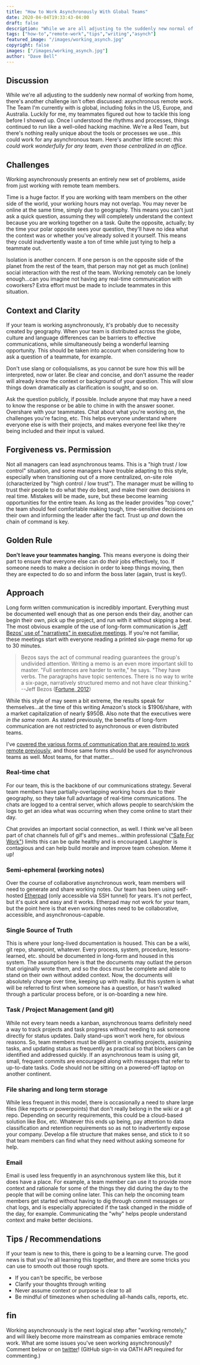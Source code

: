 ```yaml
---
title: "How to Work Asynchronously With Global Teams"
date: 2020-04-04T19:33:43-04:00
draft: false
description: "While we are all adjusting to the suddenly new normal of working from home, there is another challenge is not often discussed: asynchronous remote work."
tags: ["how-to","remote-work","tips","writing","asynch"]
featured_image: "/images/working_asynch.jpg"
copyright: false
images: ["/images/working_asynch.jpg"]
author: "Dave Bell"
---
```

## Discussion

While we're all adjusting to the suddenly new normal of working from home, there's another challenge isn't often discussed: asynchronous remote work. The Team I'm currently with is global, including folks in the US, Europe, and Australia. Luckily for me, my teammates figured out how to tackle this long before I showed up. Once I understood the rhythms and processes, things continued to run like a well-oiled hacking machine. We're a Red Team, but there's nothing really unique about the tools or processes we use...this could work for any asynchronous team. Here's another little secret: _this could work wonderfully for any team, even those centralized in an office_.

## Challenges

Working asynchronously presents an entirely new set of problems, aside from just working with remote team members.

Time is a huge factor. If you are working with team members on the other side of the world, your working hours may not overlap. You may never be online at the same time, simply due to geography. This means you can't just ask a quick question, assuming they will completely understand the context because you are working together on a task. Quite the opposite, actually; by the time your polar opposite sees your question, they'll have no idea what the context was or whether you've already solved it yourself. This means they could inadvertently waste a ton of time while just tying to help a teammate out.

Isolation is another concern. If one person is on the opposite side of the planet from the rest of the team, that person may not get as much (online) social interaction with the rest of the team. Working remotely can be lonely enough...can you imagine not having any real-time communication with coworkers? Extra effort must be made to include teammates in this situation.

## Context and Clarity

If your team is working asynchronously, it's probably due to necessity created by geography. When your team is distributed across the globe, culture and language differences can be barriers to effective communications, while simultaneously being a wonderful learning opportunity. This should be taken into account when considering how to ask a question of a teammate, for example.

Don't use slang or colloquialisms, as you cannot be sure how this will be interpreted, now or later. Be clear and concise, and don't assume the reader will already know the context or background of your question. This will slow things down dramatically as clarification is sought, and so on.

Ask the question publicly, if possible. Include anyone that may have a need to know the response or be able to chime in with the answer sooner. Overshare with your teammates. Chat about what you're working on, the challenges you're facing, etc. This helps everyone understand where everyone else is  with their projects, and makes everyone feel like they're being included and their input is valued.

## Forgiveness vs. Permission

Not all managers can lead asynchronous teams. This is a "high trust / low control" situation, and some managers have trouble adapting to this style, especially when transitioning out of a more centralized, on-site role (characterized by "high control / low trust"). The manager must be willing to trust their people to do what they do best, and make their own decisions in real time. Mistakes will be made, sure, but these become learning opportunities for the entire team. As long as the leader provides "top cover," the team should feel comfortable making tough, time-sensitive decisions on their own and informing the leader after the fact. Trust up _and_ down the chain of command is key.

## Golden Rule

**Don't leave your teammates hanging.** This means everyone is doing their part to ensure that everyone else can do _their_ jobs effectively, too. If someone needs to make a decision in order to keep things moving, then they are expected to do so and inform the boss later (again, trust is key!).

## Approach

Long form written communication is incredibly important. Everything must be documented well enough that as one person ends their day, another can begin their own, pick up the project, and run with it without skipping a beat.  The most obvious example of the use of long-form communication is [Jeff Bezos' use of "narratives" in executive meetings](https://fortune.com/2012/11/16/amazons-jeff-bezos-the-ultimate-disrupter/). If you're not familiar, these meetings start with everyone reading a printed six-page memo for up to 30 minutes.

> Bezos says the act of communal reading guarantees the group's undivided attention. Writing a memo is an even more important skill to master. "Full sentences are harder to write," he says. "They have verbs. The paragraphs have topic sentences. There is no way to write a six-page, narratively structured memo and not have clear thinking."  --Jeff Bezos ([Fortune, 2012](https://fortune.com/2012/11/16/amazons-jeff-bezos-the-ultimate-disrupter/))

While this style of may seem a bit extreme, the results speak for themselves...at the time of this writing Amazon's stock is $1906/share, with a market capitalization of nearly $950B. Also note that the executives were _in the same room_. As stated previously, the benefits of long-form communication are not restricted to asynchronous or even distributed teams.

I've [covered the various forms of communication that are required to work remote previously](/2020/so-youre-going-to-work-remotely/), and those same forms should be used for asynchronous teams as well. Most teams, for that matter...

### Real-time chat

For our team, this is the backbone of our communications strategy. Several team members have partially-overlapping working hours due to their geography, so they take full advantage of real-time communications. The chats are logged to a central server, which allows people to search/skim the logs to get an idea what was occurring when they come online to start their day.

Chat provides an important social connection, as well. I think we've all been part of chat channels full of gif's and memes…within professional (["Safe For Work"](http://www.sfwjokes.com)) limits this can be quite healthy and is encouraged. Laughter is contagious and can help build morale and improve team cohesion. Meme it up!

### Semi-ephemeral (working notes)

Over the course of collaborative asynchronous work, team members will need to generate and share working notes. Our team has been using self-hosted [Etherpad](https://etherpad.org) (only accessible via SSH tunnel) for years. It's not perfect, but it's quick and easy and it works. Etherpad may not work for your team, but the point here is that even working notes need to be collaborative, accessible, and asynchronous-capable.

### Single Source of Truth

This is where your long-lived documentation is housed. This can be a wiki, git repo, sharepoint, whatever. Every process, system, procedure, lessons-learned, etc. should be documented in long-form and housed in this system. The assumption here is that the documents may outlast the person that originally wrote them, and so the docs must be complete and able to stand on their own without added context. Now, the documents will absolutely change over time, keeping up with reality. But this system is what will be referred to first when someone has a question, or hasn't walked through a particular process before, or is on-boarding a new hire.

### Task / Project Management (and git)

While not every team needs a kanban, asynchronous teams definitely need a way to track projects and task progress without needing to ask someone directly for status updates. Daily stand-ups won't work here, for obvious reasons. So, team members must be diligent in creating projects, assigning tasks, and updating status as frequently as practical so that blockers can be identified and addressed quickly. If an asynchronous team is using git, small, frequent commits are encouraged along with messages that refer to up-to-date tasks. Code should not be sitting on a powered-off laptop on another continent.

### File sharing and long term storage

While less frequent in this model, there is occasionally a need to share large files (like reports or powerpoints) that don't really belong in the wiki or a git repo. Depending on security requirements, this could be a cloud-based solution like Box, etc. Whatever this ends up being, pay attention to data classification and retention requirements so as not to inadvertently expose your company. Develop a file structure that makes sense, and stick to it so that team members can find what they need without asking someone for help.

### Email

Email is used less frequently in an asynchronous system like this, but it does have a place. For example, a team member can use it to provide more context and rationale for some of the things they did during the day to the people that will be coming online later. This can help the oncoming team members get started without having to dig through commit messages or chat logs, and is especially appreciated if the task changed in the middle of the day, for example. Communicating the "why" helps people understand context and make better decisions.

## Tips / Recommendations
If your team is new to this, there is going to be a learning curve. The good news is that you're all learning this together, and there are some tricks you can use to smooth out those rough spots.

* If you can't be specific, be verbose
* Clarify your thoughts through writing
* Never assume context or purpose is clear to all
* Be mindful of timezones when scheduling all-hands calls, reports, etc.

## fin
Working asynchronously is the next logical step after "working remotely," and will likely become more mainstream as companies embrace remote work. What are some issues you've seen working asynchronously? Comment below or on [twitter](https://twitter.com/operant)! (GitHub sign-in via OATH API required for commenting.)
